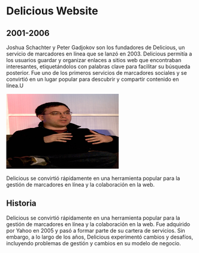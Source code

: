 # Delicious Website
## 2001-2006

Joshua Schachter y Peter Gadjokov son los fundadores de Delicious, un servicio de marcadores en línea que se lanzó en 2003. Delicious permitía a los usuarios guardar y organizar enlaces a sitios web que encontraban interesantes, etiquetándolos con palabras clave para facilitar su búsqueda posterior. Fue uno de los primeros servicios de marcadores sociales y se convirtió en un lugar popular para descubrir y compartir contenido en línea.U

<img src="https://github.com/brixxmarcus66/Delicious/blob/main/Etech05_Joshua1.jpg  " alt="Logo" width="300" height="200" />

Delicious se convirtió rápidamente en una herramienta popular para la gestión de marcadores en línea y la colaboración en la web.

## Historia

Delicious se convirtió rápidamente en una herramienta popular para la gestión de marcadores en línea y la colaboración en la web. Fue adquirido por Yahoo en 2005 y pasó a formar parte de su cartera de servicios. Sin embargo, a lo largo de los años, Delicious experimentó cambios y desafíos, incluyendo problemas de gestión y cambios en su modelo de negocio.

